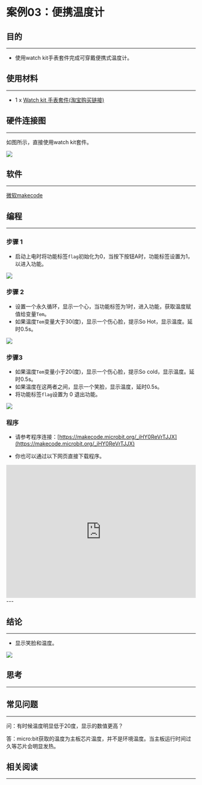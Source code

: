 # 案例03：便携温度计

## 目的
---
- 使用watch kit手表套件完成可穿戴便携式温度计。

## 使用材料
---

- 1 x [Watch kit 手表套件(淘宝购买链接)](https://item.taobao.com/item.htm?ft=t&id=564916883947)


## 硬件连接图
---

如图所示，直接使用watch kit套件。

![](./images/vOZpBF4.jpg)



## 软件
---

[微软makecode](https://makecode.microbit.org/#)

## 编程
---
### 步骤 1

- 启动上电时将功能标签`flag`初始化为0，当按下按钮A时，功能标签设置为1，以进入功能。

![](./images/watch_kit_case_03_01.png)

### 步骤 2

- 设置一个永久循环，显示一个心，当功能标签为1时，进入功能，获取温度赋值给变量`Tem`。
- 如果温度`Tem`变量大于30(度)，显示一个伤心脸，提示So Hot，显示温度。延时0.5s。

![](./images/watch_kit_case_03_02.png)

### 步骤3

- 如果温度`Tem`变量小于20(度)，显示一个伤心脸，提示So cold，显示温度。延时0.5s。
- 如果温度在这两者之间，显示一个笑脸，显示温度，延时0.5s。
- 将功能标签`flag`设置为 0 退出功能。

![](./images/watch_kit_case_03_03.png)



### 程序
- 请参考程序连接：[https://makecode.microbit.org/_iHY0ReVrTJJX](https://makecode.microbit.org/_iHY0ReVrTJJX)

- 你也可以通过以下网页直接下载程序。

<div style="position:relative;height:0;padding-bottom:70%;overflow:hidden;"><iframe style="position:absolute;top:0;left:0;width:100%;height:100%;" src="https://makecode.microbit.org/#pub:_iHY0ReVrTJJX" frameborder="0" sandbox="allow-popups allow-forms allow-scripts allow-same-origin"></iframe></div>  
---


## 结论
---

- 显示笑脸和温度。

![](./images/I7ZCzeC.gif)

## 思考
---


## 常见问题
---
问：有时候温度明显低于20度，显示的数值更高？

答：micro:bit获取的温度为主板芯片温度，并不是环境温度。当主板运行时间过久等芯片会明显发热。

## 相关阅读  
---

